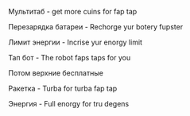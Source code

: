 Мультитаб - get more cuins for fap tap

Перезарядка батареи - Rechorge yur botery fupster

Лимит энергии - Incrise yur enorgy limit

Тап бот - The robot faps taps for you

Потом верхние бесплатные

Ракетка - Turba for turba fap tap

Энергия - Full enorgy for tru degens